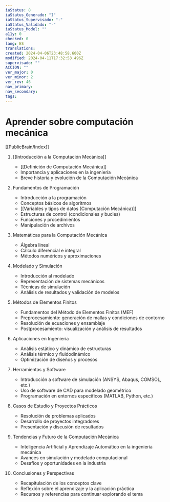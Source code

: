```yaml
---
iaStatus: 8
iaStatus_Generado: "I"
iaStatus_Supervisado: "-"
iaStatus_Validado: "-"
iaStatus_Model: ""
a11y: 0
checked: 0
lang: ES
translations: 
created: 2024-04-06T23:48:58.600Z
modified: 2024-04-11T17:32:53.496Z
supervisado: ""
ACCION: ""
ver_major: 0
ver_minor: 2
ver_rev: 46
nav_primary: 
nav_secondary: 
tags:
---
```

# Aprender sobre computación mecánica

[[PublicBrain/Index]]

1. [[Introducción a la Computación Mecánica]]
    - [[Definición de Computación Mecánica]]
    - Importancia y aplicaciones en la ingeniería
    - Breve historia y evolución de la Computación Mecánica

2. Fundamentos de Programación
    - Introducción a la programación
    - Conceptos básicos de algoritmos
    - [[Variables y tipos de datos (Computación Mecánica)]]
    - Estructuras de control (condicionales y bucles)
    - Funciones y procedimientos
    - Manipulación de archivos

3. Matemáticas para la Computación Mecánica
    - Álgebra lineal
    - Cálculo diferencial e integral
    - Métodos numéricos y aproximaciones

4. Modelado y Simulación
    - Introducción al modelado
    - Representación de sistemas mecánicos
    - Técnicas de simulación
    - Análisis de resultados y validación de modelos

5. Métodos de Elementos Finitos
    - Fundamentos del Método de Elementos Finitos (MEF)
    - Preprocesamiento: generación de mallas y condiciones de contorno
    - Resolución de ecuaciones y ensamblaje
    - Postprocesamiento: visualización y análisis de resultados

6. Aplicaciones en Ingeniería
    - Análisis estático y dinámico de estructuras
    - Análisis térmico y fluidodinámico
    - Optimización de diseños y procesos

7. Herramientas y Software
    - Introducción a software de simulación (ANSYS, Abaqus, COMSOL, etc.)
    - Uso de software de CAD para modelado geométrico
    - Programación en entornos específicos (MATLAB, Python, etc.)

8. Casos de Estudio y Proyectos Prácticos
    - Resolución de problemas aplicados
    - Desarrollo de proyectos integradores
    - Presentación y discusión de resultados

9. Tendencias y Futuro de la Computación Mecánica
    - Inteligencia Artificial y Aprendizaje Automático en la ingeniería mecánica
    - Avances en simulación y modelado computacional
    - Desafíos y oportunidades en la industria

10. Conclusiones y Perspectivas
    - Recapitulación de los conceptos clave
    - Reflexión sobre el aprendizaje y la aplicación práctica
    - Recursos y referencias para continuar explorando el tema
	